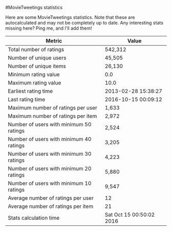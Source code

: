 #MovieTweetings statistics

Here are some MovieTweetings statistics. Note that these are autocalculated and may not be completely up to date. Any interesting stats missing here? Ping me, and I'll add them!

Metric | Value
--- | ---
Total number of ratings                 | 542,312
Number of unique users                  | 45,505
Number of unique items                  | 26,130
Minimum rating value                    | 0.0
Maximum rating value                    | 10.0
Earliest rating time                    | 2013-02-28 15:38:27
Last rating time                        | 2016-10-15 00:09:12
Maximum number of ratings per user      | 1,633
Maximum number of ratings per item      | 2,972
Number of users with minimum 50 ratings | 2,524
Number of users with minimum 40 ratings | 3,205
Number of users with minimum 30 ratings | 4,223
Number of users with minimum 20 ratings | 5,880
Number of users with minimum 10 ratings | 9,547
Average number of ratings per user      | 12
Average number of ratings per item      | 21
Stats calculation time                  | Sat Oct 15 00:50:02 2016

